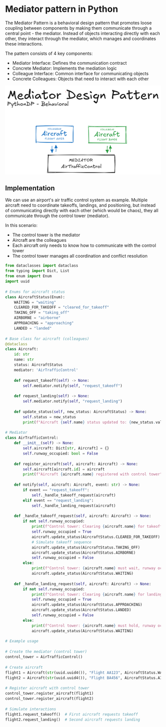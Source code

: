 # Mediator pattern in Python
The Mediator Pattern is a behavioral design pattern that promotes loose coupling between components by making them communicate through a central point - the mediator. Instead of objects interacting directly with each other, they interact through the mediator, which manages and coordinates these interactions.

The pattern consists of 4 key components:

- Mediator Interface: Defines the communication contract
- Concrete Mediator: Implements the mediation logic
- Colleague Interface: Common interface for communicating objects
- Concrete Colleagues: Objects that need to interact with each other

![Mediator Pattern Visual Representation](/Behavioral/Mediator/res/mediator_visualization.png)

## Implementation
We can use an airport's air traffic control system as example. Multiple aircraft need to coordinate takeoffs, landings, and positioning, but instead of communicating directly with each other (which would be chaos), they all communicate through the control tower (mediator).

In this scenario:

- The control tower is the mediator
- Aircraft are the colleagues
- Each aircraft only needs to know how to communicate with the control tower
- The control tower manages all coordination and conflict resolution

```python
from dataclasses import dataclass
from typing import Dict, List
from enum import Enum
import uuid

# Enums for aircraft status
class AircraftStatus(Enum):
    WAITING = "waiting"
    CLEARED_FOR_TAKEOFF = "cleared_for_takeoff"
    TAKING_OFF = "taking_off"
    AIRBORNE = "airborne"
    APPROACHING = "approaching"
    LANDED = "landed"

# Base class for aircraft (colleagues)
@dataclass
class Aircraft:
    id: str
    name: str
    status: AircraftStatus
    mediator: 'AirTrafficControl'
    
    def request_takeoff(self) -> None:
        self.mediator.notify(self, "request_takeoff")
    
    def request_landing(self) -> None:
        self.mediator.notify(self, "request_landing")
        
    def update_status(self, new_status: AircraftStatus) -> None:
        self.status = new_status
        print(f"Aircraft {self.name} status updated to: {new_status.value}")

# Mediator
class AirTrafficControl:
    def __init__(self) -> None:
        self.aircraft: Dict[str, Aircraft] = {}
        self.runway_occupied: bool = False
    
    def register_aircraft(self, aircraft: Aircraft) -> None:
        self.aircraft[aircraft.id] = aircraft
        print(f"Aircraft {aircraft.name} registered with control tower")
    
    def notify(self, aircraft: Aircraft, event: str) -> None:
        if event == "request_takeoff":
            self._handle_takeoff_request(aircraft)
        elif event == "request_landing":
            self._handle_landing_request(aircraft)
    
    def _handle_takeoff_request(self, aircraft: Aircraft) -> None:
        if not self.runway_occupied:
            print(f"Control tower: Clearing {aircraft.name} for takeoff")
            self.runway_occupied = True
            aircraft.update_status(AircraftStatus.CLEARED_FOR_TAKEOFF)
            # Simulate takeoff sequence
            aircraft.update_status(AircraftStatus.TAKING_OFF)
            aircraft.update_status(AircraftStatus.AIRBORNE)
            self.runway_occupied = False
        else:
            print(f"Control tower: {aircraft.name} must wait, runway occupied")
            aircraft.update_status(AircraftStatus.WAITING)
    
    def _handle_landing_request(self, aircraft: Aircraft) -> None:
        if not self.runway_occupied:
            print(f"Control tower: Clearing {aircraft.name} for landing")
            self.runway_occupied = True
            aircraft.update_status(AircraftStatus.APPROACHING)
            aircraft.update_status(AircraftStatus.LANDED)
            self.runway_occupied = False
        else:
            print(f"Control tower: {aircraft.name} must hold, runway occupied")
            aircraft.update_status(AircraftStatus.WAITING)

# Example usage

# Create the mediator (control tower)
control_tower = AirTrafficControl()

# Create aircraft
flight1 = Aircraft(str(uuid.uuid4()), "Flight AA123", AircraftStatus.WAITING, control_tower)
flight2 = Aircraft(str(uuid.uuid4()), "Flight BA456", AircraftStatus.AIRBORNE, control_tower)

# Register aircraft with control tower
control_tower.register_aircraft(flight1)
control_tower.register_aircraft(flight2)

# Simulate interactions
flight1.request_takeoff()  # First aircraft requests takeoff
flight2.request_landing()  # Second aircraft requests landing
```